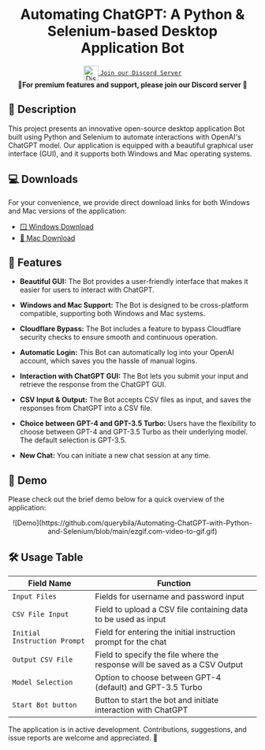 

<h1 align="center">Automating ChatGPT: A Python & Selenium-based Desktop Application Bot </h1>
<div align="center">

<a href="https://discord.gg/6FJBKKWH" style="margin-top: 12px;">
  <img align="center" alt="Discord link" width="30px" src="https://raw.githubusercontent.com/peterthehan/peterthehan/master/assets/discord.svg" />
  <code>Join our Discord Server</code>
</a>
<br />

</div>
  
<div align="center">
  <strong>🚀For premium features and support, please join our Discord server 🚀 </strong>
</div>

## 📝 Description

This project presents an innovative open-source desktop application Bot built using Python and Selenium to automate interactions with OpenAI's ChatGPT model. Our application is equipped with a beautiful graphical user interface (GUI), and it supports both Windows and Mac operating systems.

## 💻 Downloads

For your convenience, we provide direct download links for both Windows and Mac versions of the application:

- [🪟 Windows Download](https://chat.openai.com/?model=gpt-4#)
- [🍏 Mac Download](https://chat.openai.com/?model=gpt-4#)

## 🎉 Features

- **Beautiful GUI:** The Bot provides a user-friendly interface that makes it easier for users to interact with ChatGPT.
    
- **Windows and Mac Support:** The Bot is designed to be cross-platform compatible, supporting both Windows and Mac systems.
    
- **Cloudflare Bypass:** The Bot includes a feature to bypass Cloudflare security checks to ensure smooth and continuous operation.
    
- **Automatic Login:** This Bot can automatically log into your OpenAI account, which saves you the hassle of manual logins.
    
- **Interaction with ChatGPT GUI:** The Bot lets you submit your input and retrieve the response from the ChatGPT GUI.
    
- **CSV Input & Output:** The Bot accepts CSV files as input, and saves the responses from ChatGPT into a CSV file.
    
- **Choice between GPT-4 and GPT-3.5 Turbo:** Users have the flexibility to choose between GPT-4 and GPT-3.5 Turbo as their underlying model. The default selection is GPT-3.5.
    
- **New Chat:** You can initiate a new chat session at any time.
    

## 🎥 Demo

Please check out the brief demo below for a quick overview of the application:
<div align="center">
![Demo](https://github.com/querybila/Automating-ChatGPT-with-Python-and-Selenium/blob/main/ezgif.com-video-to-gif.gif)
</div>

## 🛠 Usage Table

| Field Name | Function |
| --- | --- |
| `Input Files` | Fields for username and password input |
| `CSV File Input` | Field to upload a CSV file containing data to be used as input |
| `Initial Instruction Prompt` | Field for entering the initial instruction prompt for the chat |
| `Output CSV File` | Field to specify the file where the response will be saved as a CSV Output |
| `Model Selection` | Option to choose between GPT-4 (default) and GPT-3.5 Turbo |
| `Start Bot button` | Button to start the bot and initiate interaction with ChatGPT |

The application is in active development. Contributions, suggestions, and issue reports are welcome and appreciated. 🙌
